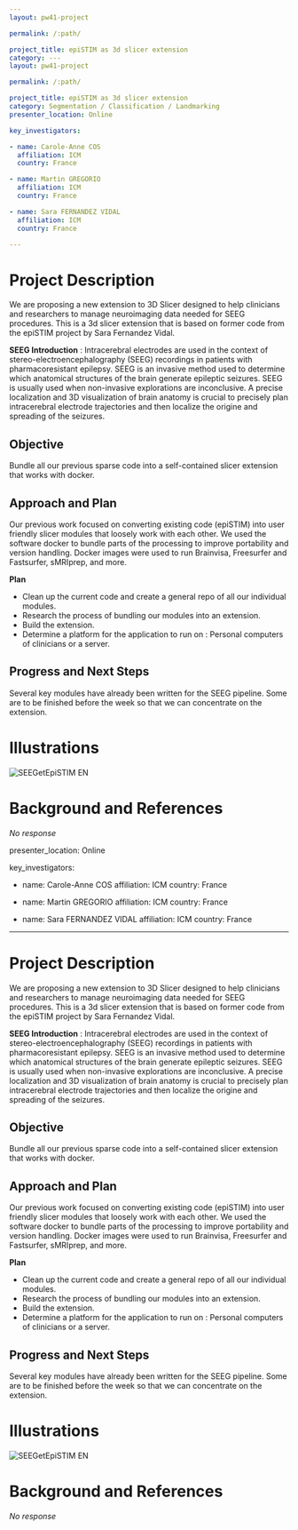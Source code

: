 ```yaml
---
layout: pw41-project

permalink: /:path/

project_title: epiSTIM as 3d slicer extension
category: ---
layout: pw41-project

permalink: /:path/

project_title: epiSTIM as 3d slicer extension
category: Segmentation / Classification / Landmarking
presenter_location: Online

key_investigators:

- name: Carole-Anne COS
  affiliation: ICM
  country: France

- name: Martin GREGORIO
  affiliation: ICM
  country: France

- name: Sara FERNANDEZ VIDAL
  affiliation: ICM
  country: France

---
```


# Project Description

<!-- Add a short paragraph describing the project. -->


We are proposing a new extension to 3D Slicer designed to help clinicians and researchers to manage neuroimaging data needed for SEEG procedures. This is a 3d slicer extension that is based on former code from the epiSTIM project by Sara Fernandez Vidal.

**SEEG Introduction** : Intracerebral electrodes are used in the context of stereo-electroencephalography (SEEG) recordings in patients with pharmacoresistant epilepsy. SEEG is an invasive method used to determine which anatomical structures of the brain generate epileptic seizures. SEEG is usually used when non-invasive explorations are inconclusive. A precise localization and 3D visualization of brain anatomy is crucial to precisely plan intracerebral electrode trajectories and then localize the origine and spreading of the seizures.




## Objective

<!-- Describe here WHAT you would like to achieve (what you will have as end result). -->


Bundle all our previous sparse code into a self-contained slicer extension that works with docker.




## Approach and Plan

<!-- Describe here HOW you would like to achieve the objectives stated above. -->

Our previous work focused on converting existing code (epiSTIM) into user friendly slicer modules that loosely work with each other. We used the software docker to bundle parts of the processing to improve portability and version handling. Docker images were used to run Brainvisa, Freesurfer and Fastsurfer, sMRIprep, and more.

**Plan**
- Clean up the current code and create a general repo of all our individual modules.
- Research the process of bundling our modules into an extension.
- Build the extension.
- Determine a platform for the application to run on : Personal computers of clinicians or a server.




## Progress and Next Steps

<!-- Update this section as you make progress, describing of what you have ACTUALLY DONE.
     If there are specific steps that you could not complete then you can describe them here, too. -->


Several key modules have already been written for the SEEG pipeline. Some are to be finished before the week so that we can concentrate on the extension.




# Illustrations

<!-- Add pictures and links to videos that demonstrate what has been accomplished. -->


![SEEGetEpiSTIM EN](https://github.com/NA-MIC/ProjectWeek/assets/45314202/08031a72-d90d-45e1-a7a1-76a281b43e6f)




# Background and References

<!-- If you developed any software, include link to the source code repository.
     If possible, also add links to sample data, and to any relevant publications. -->


_No response_

presenter_location: Online

key_investigators:

- name: Carole-Anne COS
  affiliation: ICM
  country: France

- name: Martin GREGORIO
  affiliation: ICM
  country: France

- name: Sara FERNANDEZ VIDAL
  affiliation: ICM
  country: France

---

# Project Description

<!-- Add a short paragraph describing the project. -->


We are proposing a new extension to 3D Slicer designed to help clinicians and researchers to manage neuroimaging data needed for SEEG procedures. This is a 3d slicer extension that is based on former code from the epiSTIM project by Sara Fernandez Vidal.

**SEEG Introduction** : Intracerebral electrodes are used in the context of stereo-electroencephalography (SEEG) recordings in patients with pharmacoresistant epilepsy. SEEG is an invasive method used to determine which anatomical structures of the brain generate epileptic seizures. SEEG is usually used when non-invasive explorations are inconclusive. A precise localization and 3D visualization of brain anatomy is crucial to precisely plan intracerebral electrode trajectories and then localize the origine and spreading of the seizures.




## Objective

<!-- Describe here WHAT you would like to achieve (what you will have as end result). -->


Bundle all our previous sparse code into a self-contained slicer extension that works with docker.




## Approach and Plan

<!-- Describe here HOW you would like to achieve the objectives stated above. -->

Our previous work focused on converting existing code (epiSTIM) into user friendly slicer modules that loosely work with each other. We used the software docker to bundle parts of the processing to improve portability and version handling. Docker images were used to run Brainvisa, Freesurfer and Fastsurfer, sMRIprep, and more.

**Plan**
- Clean up the current code and create a general repo of all our individual modules.
- Research the process of bundling our modules into an extension.
- Build the extension.
- Determine a platform for the application to run on : Personal computers of clinicians or a server.




## Progress and Next Steps

<!-- Update this section as you make progress, describing of what you have ACTUALLY DONE.
     If there are specific steps that you could not complete then you can describe them here, too. -->


Several key modules have already been written for the SEEG pipeline. Some are to be finished before the week so that we can concentrate on the extension.




# Illustrations

<!-- Add pictures and links to videos that demonstrate what has been accomplished. -->


![SEEGetEpiSTIM EN](https://github.com/NA-MIC/ProjectWeek/assets/45314202/08031a72-d90d-45e1-a7a1-76a281b43e6f)




# Background and References

<!-- If you developed any software, include link to the source code repository.
     If possible, also add links to sample data, and to any relevant publications. -->


_No response_
